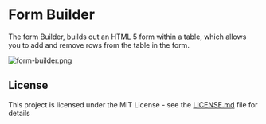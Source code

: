 # Form Builder

The form Builder, builds out an HTML 5 form within a table, which allows you to add and remove rows from the table in the form.

<img src="/oluomoniyi/from-builder/blob/master/media/form-builder.png?raw=true" alt="form-builder.png">

## License

This project is licensed under the MIT License - see the [LICENSE.md](LICENSE.md) file for details